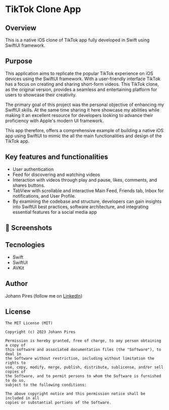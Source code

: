# TikTok Clone App

## Overview
This is a native iOS clone of TikTok app fully developed in Swift using SwiftUI framework.

## Purpose
This application aims to replicate the popular TikTok experience on iOS devices using the SwiftUI framework. With a user-friendly interface TikTok has a focus on creating and sharing short-form videos. This TikTok clone, as the original version, provides a seamless and entertaining platform for users to showcase their creativity.

The primary goal of this project was the personal objective of enhancing my SwiftUI skills. At the same time sharing it here showcase my abilities while making it an excellent resource for developers looking to advance their proficiency with Apple's modern UI framework.

This app therefore, offers a comprehensive example of building a native iOS app using SwiftUI to mimic the all the main functionalities and design of the TikTok app. 

## Key features and functionalities

* User authentication
* Feed for discovering and watching videos
* Interaction with videos through play and pause, likes, comments, and shares buttons.
* TabView with scrollable and interactive Main Feed, Friends tab, Inbox for notifications, and User Profile.
* By examining the codebase and structure, developers can gain insights into SwiftUI best practices, software architecture, and integrating essential features for a social media app

## :camera_flash: Screenshots
<!-- You can add more screenshots here if you like -->

<!-- <img src=""> -->

## Tecnologies
* Swift
* SwiftUI
* AVKit

## Author
Johann Pires (follow me on [LinkedIn](https://www.linkedin.com/in/johann-p-261961215/))

## License
```
The MIT License (MIT)

Copyright (c) 2023 Johann Pires

Permission is hereby granted, free of charge, to any person obtaining a copy of
this software and associated documentation files (the "Software"), to deal in
the Software without restriction, including without limitation the rights to
use, copy, modify, merge, publish, distribute, sublicense, and/or sell copies of
the Software, and to permit persons to whom the Software is furnished to do so,
subject to the following conditions:

The above copyright notice and this permission notice shall be included in all
copies or substantial portions of the Software.

